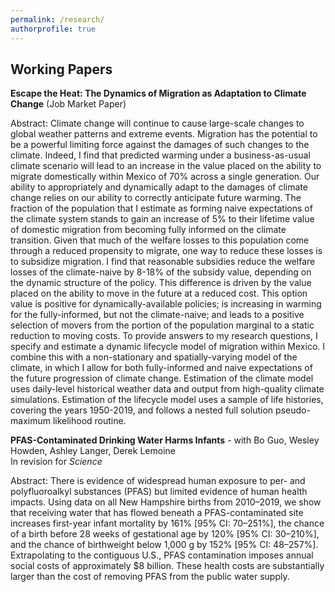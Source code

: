 ```yaml
---
permalink: /research/
authorprofile: true
---
```



<h2>Working Papers</h2>
<b>Escape the Heat: The Dynamics of Migration as Adaptation to Climate Change</b> (Job Market Paper)
<br style="line-height: 5px" />
  <p>Abstract: Climate change will continue to cause large-scale changes to global weather patterns and extreme events. Migration has the potential to be a powerful limiting force against the damages of such changes to the climate. Indeed, I find that predicted warming under a
business-as-usual climate scenario will lead to an increase in the value placed on the ability to migrate
domestically within Mexico of 70% across a single generation. Our ability to appropriately and dynamically adapt to the damages of climate change relies on our ability to correctly anticipate future warming. The fraction of the population that I estimate as forming naive expectations of the climate system stands to gain an increase of 5% to their lifetime value of domestic migration from becoming fully informed on the climate transition. Given that much of the welfare losses to this population come through a reduced propensity to migrate, one way to reduce these losses is to subsidize migration. I find that reasonable subsidies reduce the welfare losses of the climate-naive by 8-18% of the subsidy value, depending on the dynamic structure of the policy. This difference is driven by the value placed on the ability to move in the future at a reduced cost. This option value is positive for dynamically-available policies; is increasing in warming for the fully-informed, but not the climate-naive; and leads to a positive selection of movers from the portion of the population marginal to a static reduction to moving costs. To provide answers to my research questions, I specify and
estimate a dynamic lifecycle model of migration within Mexico. I combine this with a non-stationary and
spatially-varying model of the climate, in which I allow for both fully-informed and naive expectations of the
future progression of climate change. Estimation of the climate model uses daily-level historical weather data and output from high-quality climate simulations. Estimation of the lifecycle model uses a sample of life histories, covering the years 1950-2019,
and follows a nested full solution pseudo-maximum likelihood routine.</p>
<b>PFAS-Contaminated Drinking Water Harms Infants</b> - with Bo Guo, Wesley Howden, Ashley Langer, Derek Lemoine
<br style="line-height: 5px" /> In revision for <i>Science </i>
  <p>Abstract: There is evidence of widespread human exposure to per- and polyfluoroalkyl substances (PFAS) but limited evidence of human health impacts. Using data on all New Hampshire births from 2010–2019, we show that receiving water that has flowed beneath a PFAS-contaminated site increases first-year infant mortality by 161% [95% CI: 70–251%], the chance of a birth before 28 weeks of gestational age by 120% [95% CI: 30–210%], and the chance of birthweight below 1,000 g by 152% [95% CI: 48–257%]. Extrapolating to the contiguous U.S., PFAS contamination imposes annual social costs of approximately $8 billion. These health costs are substantially larger than the cost of removing PFAS from the public water supply.</p>
